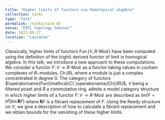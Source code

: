 ```yaml
---
title: "Higher limits of functors via Homotopical algebra"
collection: talks
type: "Talk"
permalink: /talks/talk-07
venue: "EPFL topology Seminar"
date: 2022-09-27
location: "Lausanne"
---
```


Classically, higher limits of functors $\operatorname{Fun}(\mathcal C,R\operatorname{-Mod})$ have been computed using the definition of the (right) derived functor of limit in homogical algebra. In this talk, we introduce a new approach to these computations. We consider a functor $F\colon \mathcal C\to R\operatorname{-Mod}$ as a functor taking values in cochain complexes of $R-$modules, $\operatorname{Ch}(R)$, where a module is just a complex concentrated in degree $0$. The category of functors $\operatorname{Fun(\mathcal{C},\operatorname{Ch}(R))$, $\mathcal{C}$ being a filtered poset and $R$ a commutative ring, admits a model category structure in which higher limits of a functor $F\colon \mathcal{C}\to R\operatorname{-Mod}$ are described as $\lim^iF=H^i(\lim \mathbf{R} F)$ where $\mathbf{R} F$ is a fibrant replacement of $F$. Using the Reedy structure on $\mathcal C$, we give a description of how to calculate a fibrant replacement and we obtain bounds for the vanishing of these higher limits.